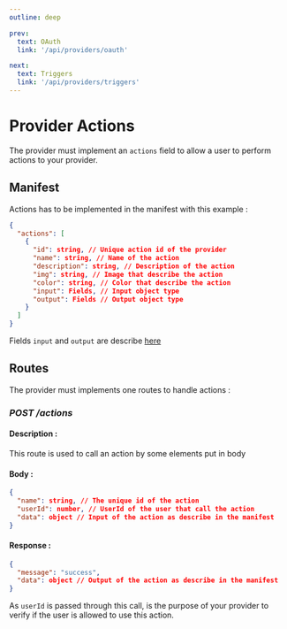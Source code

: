 ```yaml
---
outline: deep

prev:
  text: OAuth
  link: '/api/providers/oauth'

next:
  text: Triggers
  link: '/api/providers/triggers'
---
```


# Provider Actions

The provider must implement an `actions` field to allow a user to perform actions to your provider.

## Manifest

Actions has to be implemented in the manifest with this example :

```json
{
  "actions": [
    {
      "id": string, // Unique action id of the provider
      "name": string, // Name of the action
      "description": string, // Description of the action
      "img": string, // Image that describe the action
      "color": string, // Color that describe the action
      "input": Fields, // Input object type
      "output": Fields // Output object type
    }
  ]
}
```

Fields `input` and `output` are describe [here](/api/providers/manifest/fields)

## Routes

The provider must implements one routes to handle actions :

### _POST /actions_

#### Description :

This route is used to call an action by some elements put in body

#### Body :
```json
{
  "name": string, // The unique id of the action
  "userId": number, // UserId of the user that call the action
  "data": object // Input of the action as describe in the manifest
}
```

#### Response :
```json
{
  "message": "success",
  "data": object // Output of the action as describe in the manifest
}
```

As `userId` is passed through this call, is the purpose of your provider to verify if the user is allowed to use this action.
